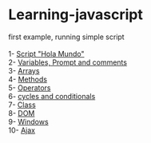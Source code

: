 # Learning-javascript
first example, running simple script
<br><br>
1-  <a href="https://github.com/lbvp10/learning-javascript/tree/01-simple_script">Script "Hola Mundo"</a>
<br>
2-  <a href="https://github.com/lbvp10/learning-javascript/tree/02-vars">Variables, Prompt  and comments</a>
<br>
3-  <a href="https://github.com/lbvp10/learning-javascript/tree/03-arrays">Arrays</a>
<br>
4-  <a href="https://github.com/lbvp10/learning-javascript/tree/04-methods">Methods</a>
<br>
5-  <a href="https://github.com/lbvp10/learning-javascript/tree/05-operators">Operators</a>
<br>
6-  <a href="https://github.com/lbvp10/learning-javascript/tree/06-Cycles_and_conditionals">cycles and conditionals</a>
<br>
7-  <a href="https://github.com/lbvp10/learning-javascript/tree/06-clas">Class</a>
<br>
8-  <a href="https://github.com/lbvp10/learning-javascript/tree/08-dom">DOM</a>
<br>
9-  <a href="https://github.com/lbvp10/learning-javascript/tree/09-windows">Windows</a>
<br>
10-  <a href="https://github.com/lbvp10/learning-javascript/tree/10-ajax">Ajax</a>
